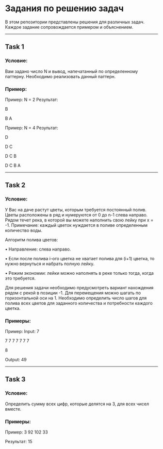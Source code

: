 # Задания по решению задач

В этом репозитории представлены решения для различных задач. Каждое задание сопровождается примером и объяснением.

---

## Task 1

### Условие:
Вам задано число N и вывод, напечатанный по определенному
паттерну. Необходимо реализовать данный паттерн.

### Пример:

Пример: N = 2
Результат: 

B

B A

Пример: N = 4
Результат: 

D

D C

D C B

D C B A


---

## Task 2

### Условие:
У Вас на даче растут цветы, которым требуется постоянный
полив. Цветы расположены в ряд и нумеруются от 0 до n-1 слева направо.
Рядом течет река, в которой вы можете наполнить свою лейку при x = -1.
Примечание: каждый цветок нуждается в поливе определенным
количество воды.

Алгоритм полива цветов:

• Направление: слева направо.

• Если после полива i-ого цветка не хватает полива для (i+1)
цветка, то нужно вернуться и набрать полную лейку.

• Режим экономии: лейки можно наполнять в реке только тогда, когда
это требуется.

Для решения задачи необходимо предусмотреть вариант нахождения
рядом с рекой в позиции -1. Для перемещения можно шагать по
горизонтальной оси на 1.
Необходимо определить число шагов для полива всех цветов для
заданного количества и потребности каждого цветка.

### Примеры:

Пример:
Input: 7

7 7 7 7 7 7 7

8

Output: 49


---

## Task 3

### Условие:
Определить сумму всех цифр, которые делятся на 3, для всех чисел
вместе.

### Примеры:

Пример: 3 92 102 33

Результат: 15
